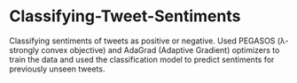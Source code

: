 # Classifying-Tweet-Sentiments

Classifying sentiments of tweets as positive or negative. Used PEGASOS (λ-strongly convex objective) and AdaGrad (Adaptive Gradient) optimizers to train the data and used the classification model to predict sentiments for previously unseen tweets.
